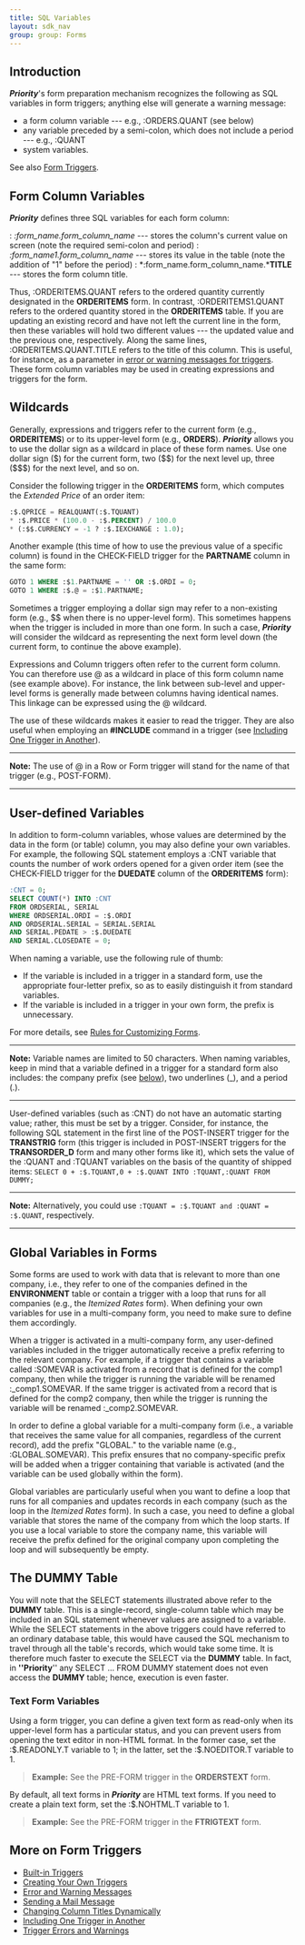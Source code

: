 ```yaml
---
title: SQL Variables
layout: sdk_nav
group: group: Forms
---
```


## Introduction

***Priority***'s form preparation mechanism recognizes the following as
SQL variables in form triggers; anything else will generate a warning
message:

-   a form column variable --- e.g., :ORDERS.QUANT (see below)
-   any variable preceded by a semi-colon, which does not include a
    period --- e.g., :QUANT
-   system variables.

See also [Form Triggers](Form-Triggers ).

## Form Column Variables 

***Priority*** defines three SQL variables for each form column:

:   *:form_name.form_column_name* --- stores the column's current value
    on screen (note the required semi-colon and period)
:   *:form_name1.form_column_name* --- stores its value in the table
    (note the addition of "1" before the period)
:   *:form_name.form_column_name.***TITLE** --- stores the form column
    title.

Thus, :ORDERITEMS.QUANT refers to the ordered quantity currently
designated in the **ORDERITEMS** form. In contrast, :ORDERITEMS1.QUANT
refers to the ordered quantity stored in the **ORDERITEMS** table. If
you are updating an existing record and have not left the current line
in the form, then these variables will hold two different values --- the
updated value and the previous one, respectively. Along the same lines,
:ORDERITEMS.QUANT.TITLE refers to the title of this column. This is
useful, for instance, as a parameter in [error or warning messages for
triggers](Error-and-Warning-Messages ). These form column
variables may be used in creating expressions and triggers for the form.

## Wildcards

Generally, expressions and triggers refer to the current form (e.g.,
**ORDERITEMS**) or to its upper-level form (e.g., **ORDERS**).
***Priority*** allows you to use the dollar sign as a wildcard in place
of these form names. Use one dollar sign (\$) for the current form, two
(\$\$) for the next level up, three (\$\$\$) for the next level, and so
on.

Consider the following trigger in the **ORDERITEMS** form, which
computes the *Extended Price* of an order item:

```sql
:$.QPRICE = REALQUANT(:$.TQUANT) 
* :$.PRICE * (100.0 - :$.PERCENT) / 100.0
* (:$$.CURRENCY = -1 ? :$.IEXCHANGE : 1.0);
```

Another example (this time of how to use the previous value of a
specific column) is found in the CHECK-FIELD trigger for the
**PARTNAME** column in the same form:

```sql
GOTO 1 WHERE :$1.PARTNAME = '' OR :$.ORDI = 0; 
GOTO 1 WHERE :$.@ = :$1.PARTNAME;
```

Sometimes a trigger employing a dollar sign may refer to a non-existing
form (e.g., \$\$ when there is no upper-level form). This sometimes
happens when the trigger is included in more than one form. In such a
case, ***Priority*** will consider the wildcard as representing the next
form level down (the current form, to continue the above example).

Expressions and Column triggers often refer to the current form column.
You can therefore use @ as a wildcard in place of this form column name
(see example above). For instance, the link between sub-level and
upper-level forms is generally made between columns having identical
names. This linkage can be expressed using the @ wildcard.

The use of these wildcards makes it easier to read the trigger. They are
also useful when employing an **#INCLUDE** command in a trigger (see
[Including One Trigger in
Another](Including-One-Trigger-in-Another )).

------------------------------------------------------------------------

**Note:** The use of @ in a Row or Form trigger will stand for the name
of that trigger (e.g., POST-FORM).

------------------------------------------------------------------------

## User-defined Variables 

In addition to form-column variables, whose values are determined by the
data in the form (or table) column, you may also define your own
variables. For example, the following SQL statement employs a :CNT
variable that counts the number of work orders opened for a given order
item (see the CHECK-FIELD trigger for the **DUEDATE** column of the
**ORDERITEMS** form):

```sql
:CNT = 0;
SELECT COUNT(*) INTO :CNT
FROM ORDSERIAL, SERIAL
WHERE ORDSERIAL.ORDI = :$.ORDI
AND ORDSERIAL.SERIAL = SERIAL.SERIAL
AND SERIAL.PEDATE > :$.DUEDATE
AND SERIAL.CLOSEDATE = 0;
```

When naming a variable, use the following rule of thumb:

-   If the variable is included in a trigger in a standard form, use the
    appropriate four-letter prefix, so as to easily distinguish it from
    standard variables.
-   If the variable is included in a trigger in your own form, the
    prefix is unnecessary.

For more details, see [Rules for Customizing
Forms](Rules-for-Customizing-Forms ).

------------------------------------------------------------------------

**Note:** Variable names are limited to 50 characters. When naming
variables, keep in mind that a variable defined in a trigger for a
standard form also includes: the company prefix (see
[below](#Global-Variables-in-Forms )), two underlines (\_),
and a period (.).

------------------------------------------------------------------------

User-defined variables (such as :CNT) do not have an automatic starting
value; rather, this must be set by a trigger. Consider, for instance,
the following SQL statement in the first line of the POST-INSERT trigger
for the **TRANSTRIG** form (this trigger is included in POST-INSERT
triggers for the **TRANSORDER_D** form and many other forms like it),
which sets the value of the :QUANT and :TQUANT variables on the basis of
the quantity of shipped items:
`SELECT 0 + :$.TQUANT,0 + :$.QUANT INTO :TQUANT,:QUANT FROM DUMMY;`

------------------------------------------------------------------------

**Note:** Alternatively, you could use
`:TQUANT = :$.TQUANT and :QUANT = :$.QUANT`, respectively.

------------------------------------------------------------------------

## Global Variables in Forms 

Some forms are used to work with data that is relevant to more than one
company, i.e., they refer to one of the companies defined in the
**ENVIRONMENT** table or contain a trigger with a loop that runs for all
companies (e.g., the *Itemized Rates* form). When defining your own
variables for use in a multi-company form, you need to make sure to
define them accordingly.

When a trigger is activated in a multi-company form, any user-defined
variables included in the trigger automatically receive a prefix
referring to the relevant company. For example, if a trigger that
contains a variable called :SOMEVAR is activated from a record that is
defined for the comp1 company, then while the trigger is running the
variable will be renamed :\_comp1.SOMEVAR. If the same trigger is
activated from a record that is defined for the comp2 company, then
while the trigger is running the variable will be renamed
:\_comp2.SOMEVAR.

In order to define a global variable for a multi-company form (i.e., a
variable that receives the same value for all companies, regardless of
the current record), add the prefix "GLOBAL." to the variable name
(e.g., :GLOBAL.SOMEVAR). This prefix ensures that no company-specific
prefix will be added when a trigger containing that variable is
activated (and the variable can be used globally within the form).

Global variables are particularly useful when you want to define a loop
that runs for all companies and updates records in each company (such as
the loop in the *Itemized Rates* form). In such a case, you need to
define a global variable that stores the name of the company from which
the loop starts. If you use a local variable to store the company name,
this variable will receive the prefix defined for the original company
upon completing the loop and will subsequently be empty.

## The DUMMY Table 

You will note that the SELECT statements illustrated above refer to the
**DUMMY** table. This is a single-record, single-column table which may
be included in an SQL statement whenever values are assigned to a
variable. While the SELECT statements in the above triggers could have
referred to an ordinary database table, this would have caused the SQL
mechanism to travel through all the table's records, which would take
some time. It is therefore much faster to execute the SELECT via the
**DUMMY** table. In fact, in **\'\'Priority**\'\' any SELECT \... FROM
DUMMY statement does not even access the **DUMMY** table; hence,
execution is even faster.

### Text Form Variables 

Using a form trigger, you can define a given text form as read-only when
its upper-level form has a particular status, and you can prevent users
from opening the text editor in non-HTML format. In the former case, set
the :\$.READONLY.T variable to 1; in the latter, set the :\$.NOEDITOR.T
variable to 1.

> **Example:** See the PRE-FORM trigger in the **ORDERSTEXT** form.

By default, all text forms in ***Priority*** are HTML text forms. If you
need to create a plain text form, set the :\$.NOHTML.T variable to 1.

> **Example:** See the PRE-FORM trigger in the **FTRIGTEXT** form.

## More on Form Triggers 

-   [Built-in Triggers](Built-in-Triggers )
-   [Creating Your Own Triggers](Creating-Your-Own-Triggers )
-   [Error and Warning Messages](Error-and-Warning-Messages )
-   [Sending a Mail Message](Sending-a-Mail-Message )
-   [Changing Column Titles
    Dynamically](Changing-Column-Titles-Dynamically )
-   [Including One Trigger in
    Another](Including-One-Trigger-in-Another )
-   [Trigger Errors and
    Warnings](Trigger-Errors-and-Warnings )
